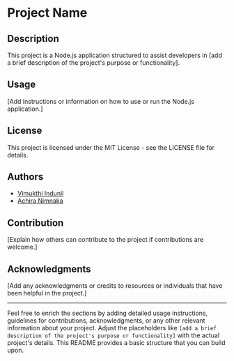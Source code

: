 Project Name
============

Description
-----------

This project is a Node.js application structured to assist developers in \[add a brief description of the project's purpose or functionality\].

Usage
-----

\[Add instructions or information on how to use or run the Node.js application.\]

License
-------

This project is licensed under the MIT License - see the LICENSE file for details.

Authors
-------

*   [Vimukthi Indunil](https://github.com/darkwaves-ofc)
*   [Achira Nimnaka](https://github.com/achiragaming)

Contribution
------------

\[Explain how others can contribute to the project if contributions are welcome.\]

Acknowledgments
---------------

\[Add any acknowledgments or credits to resources or individuals that have been helpful in the project.\]

* * *

Feel free to enrich the sections by adding detailed usage instructions, guidelines for contributions, acknowledgments, or any other relevant information about your project. Adjust the placeholders like `[add a brief description of the project's purpose or functionality]` with the actual project's details. This README provides a basic structure that you can build upon.